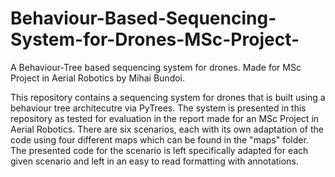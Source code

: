 # Behaviour-Based-Sequencing-System-for-Drones-MSc-Project-
A Behaviour-Tree based sequencing system for drones. Made for MSc Project in Aerial Robotics by Mihai Bundoi.

This repository contains a sequencing system for drones that is built using a behaviour tree architecutre via PyTrees. The system is presented in this repository as tested for evaluation in the report made for an MSc Project in Aerial Robotics. There are six scenarios, each with its own adaptation of the code using four different maps which can be found in the "maps" folder. The presented code for the scenario is left specifically adapted for each given scenario and left in an easy to read formatting with annotations.
